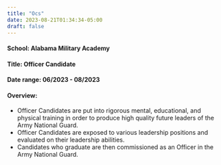 ```yaml
---
title: "Ocs"
date: 2023-08-21T01:34:34-05:00
draft: false
---
```

#### School: Alabama Military Academy
#### Title: Officer Candidate
#### Date range: 06/2023 - 08/2023 
#### Overview:
- Officer Candidates are put into rigorous mental, educational, and physical training in order to produce high quality future leaders of the Army National Guard.
- Officer Candidates are exposed to various leadership positions and evaluated on their leadership abilities.
- Candidates who graduate are then commissioned as an Officer in the Army National Guard.
